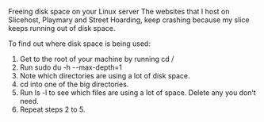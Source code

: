 Freeing disk space on your Linux server
The websites that I host on Slicehost, Playmary and Street Hoarding, keep crashing because my slice keeps running out of disk space.

To find out where disk space is being used:

1. Get to the root of your machine by running cd /
2. Run sudo du -h --max-depth=1
3. Note which directories are using a lot of disk space.
4. cd into one of the big directories.
5. Run ls -l to see which files are using a lot of space. Delete any you don’t need.
6. Repeat steps 2 to 5.
